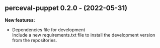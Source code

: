 ## perceval-puppet 0.2.0 - (2022-05-31)

**New features:**

 * Dependencies file for development\
   Include a new requirements.txt file to install the development version
   from the repositories.

